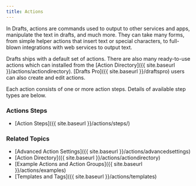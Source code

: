 ```yaml
---
title: Actions
---
```


In Drafts, actions are commands used to output to other services and apps, manipulate the text in drafts, and much more.  They can take many forms, from simple helper actions that insert text or special characters, to full-blown integrations with web services to output text.

Drafts ships with a default set of actions. There are also many ready-to-use actions which can installed from the [Action Directory]({{ site.baseurl }}/actions/actiondirectory). [Drafts Pro]({{ site.baseurl }}/draftspro) users can also create and edit actions.

Each action consists of one or more action steps.  Details of available step types are below.

### Actions Steps

- [Action Steps]({{ site.baseurl }}/actions/steps/)

### Related Topics

- [Advanced Action Settings]({{ site.baseurl }}/actions/advancedsettings)
- [Action Directory]({{ site.baseurl }}/actions/actiondirectory)
- [Example Actions and Action Groups]({{ site.baseurl }}/actions/examples)
- [Templates and Tags]({{ site.baseurl }}/actions/templates)
